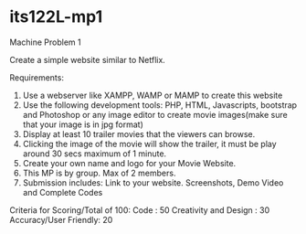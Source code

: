 # its122L-mp1
Machine Problem 1 

Create a simple website similar to Netflix.

Requirements:
  1. Use a webserver like XAMPP, WAMP or MAMP to create this website
  2. Use the following development tools: PHP, HTML, Javascripts, bootstrap and Photoshop or any image editor to create movie images(make sure that your image is in jpg format)
  3. Display at least 10 trailer movies that the viewers can browse.
  4. Clicking the image of the movie will show the trailer, it must be play around 30 secs maximum of 1 minute.
  5. Create your own name and logo for your Movie Website.
  6. This MP is by group. Max of 2 members.
  7. Submission includes: Link to your website. Screenshots, Demo Video and Complete Codes

Criteria for Scoring/Total of 100: 
  Code                  : 50
  Creativity and Design : 30
  Accuracy/User Friendly: 20
